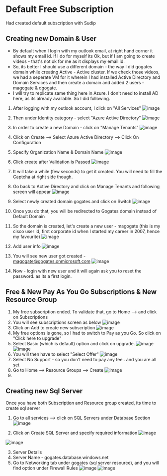 # Default Free Subscription
Had created default subscription with Sudip
## Creating new Domain & User
- By default when I login with my outlook email, at right hand corner it shows my email id. If I do for myself its Ok, but if I am going to create videos - that's not ok for me as it displays my email id.
- So, its better I should use a different domain - the way I did gogates domain while creating Active - Active cluster. If we check those videos, we had a seperate VM for it wherein I had installed Active Directory and Domain Services and then create a domain and added 2 users - magogate & dgogate.
- I will try to replicate same thing here in Azure. I don't need to install AD here, as its already available. So I did following.
1. After logging with my outlook account, I click on "All Services"
![image](https://user-images.githubusercontent.com/45523211/176974067-3c2cc56f-2d69-4aba-aa38-4bba5b0a5710.png )

2. Then under Identity category - select "Azure Active Directory"
![image](https://user-images.githubusercontent.com/45523211/176974114-ce74a3c7-b7d0-42c5-8989-41458cf00dff.png )

3. In order to create a new Domain - click on "Manage Tenants"
![image](https://user-images.githubusercontent.com/45523211/176974155-8380edba-dae1-42af-a417-c44efef3d8c4.png )

4. Click on Create --> Select Azure Active Directory --> Click On Configuration
5. Specify Organization Name & Domain Name
![image](https://user-images.githubusercontent.com/45523211/176974984-f0636284-86e1-4767-8cf2-4ca87502b838.png )
6. Click create after Validation is Passed
![image](https://user-images.githubusercontent.com/45523211/176975031-f720348c-2df5-495b-aa41-9c8e8b696a27.png )
7. It will take a while (few seconds) to get it created. You will need to fill the Captcha at right side though.
8. Go back to Active Directory and click on Manage Tenants and following screen will appear
![image](https://user-images.githubusercontent.com/45523211/176975184-3a4603a2-00ca-437a-ae72-ab311df5f39b.png )
9. Select newly created domain gogates and click on Switch
![image](https://user-images.githubusercontent.com/45523211/176975200-78065375-78bf-4a5e-8436-d7497a99b508.png )
10. Once you do that, you will be redirected to Gogates domain instead of Default Domain
11. So the domain is created, let's create a new user - magogate (this is my cisco user id, first corporate id when I started my career in 2007, hence my favourite)
![image](https://user-images.githubusercontent.com/45523211/176975301-82e3ce21-b8e0-44fa-ac2b-4ef28b499662.png )
12. Add user info
![image](https://user-images.githubusercontent.com/45523211/176975375-be1295e0-9961-42d9-912a-1a982a8bd4a1.png )
13. You will see new user got created - magogate@gogates.onmicrosoft.com
![image](https://user-images.githubusercontent.com/45523211/176975428-ca226c42-4af3-4f6f-b61b-f8527efe41d5.png )
14. Now - login with new user and it will again ask you to reset the password. as its a first login.

## Free & New Pay As You Go Subscriptions & New Resource Group
1. My free subscription ended. To validate that, go to Home --> and click on Subscriptions
2. You will see subscriptions screen as below
![image](https://user-images.githubusercontent.com/45523211/176978823-5b3fd9cc-5966-4f6c-8edb-5dde4ecdf206.png)
3. Click on Add to create new subscription
![image](https://user-images.githubusercontent.com/45523211/176978853-94702c84-6483-4222-9786-ea0152d54fdc.png)
4. My free options is gone, so I had to switch to Pay as you Go. So click on "Click here to upgrade"
5. Select Basic (which is default) option and click on upgrade.
![image](https://user-images.githubusercontent.com/45523211/177005782-63cf9feb-3bdc-46fc-badc-d67a1269c941.png)
![image](https://user-images.githubusercontent.com/45523211/177005802-faa827f7-9495-40af-ae47-3ddf7b7c5404.png)
6. You will then have to select "Select Offer"
![image](https://user-images.githubusercontent.com/45523211/177005955-0677d58b-3a4b-47fe-a5bf-9eb965d743d4.png)
7. Select No Support - so you don't need to pay any fee.. and you are all set
8. Go to Home --> Resource Groups --> Create
![image](https://user-images.githubusercontent.com/45523211/177017975-9323c413-eb90-4ddc-814e-e67b2b49f9c2.png)
9. 

## Creating new Sql Server
Once you have both Subscription and Resource group created, its time to create sql server
1. Go to all services --> click on SQL Servers under Database Section
![image](https://user-images.githubusercontent.com/45523211/177005851-c6892061-9c5f-4dde-83d6-994525040dbf.png)

2. Click on Create SQL Server and specify required information
![image](https://user-images.githubusercontent.com/45523211/177018021-63781bf0-ba50-401d-a4ef-71310a42d5a9.png)

![image](https://user-images.githubusercontent.com/45523211/177018029-c6e02f38-f71a-4300-b464-8e74c130a130.png)

3. Server Details
1.  Server Name - gogates.database.windows.net
2.  Go to Networking tab under gogates (sql server resource), and you will find option under Firewall Rules
![image](https://user-images.githubusercontent.com/45523211/177018064-edf6a016-6a39-4e89-b21d-7a2c4c321a8b.png)
![image](https://user-images.githubusercontent.com/45523211/177018102-716d41b2-9b16-4c43-ae33-07ce4f628512.png)

